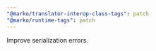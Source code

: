```yaml
---
"@marko/translator-interop-class-tags": patch
"@marko/runtime-tags": patch
---
```


Improve serialization errors.
